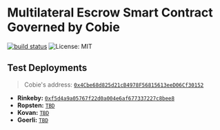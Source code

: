 # Multilateral Escrow Smart Contract Governed by Cobie

[![build status](https://github.com/pcaversaccio/escrow-contract/actions/workflows/test-contracts.yml/badge.svg)](https://github.com/pcaversaccio/escrow-contract/actions)
![License: MIT](https://img.shields.io/badge/License-MIT-blue.svg)

## Test Deployments

> Cobie's address: [`0x4Cbe68d825d21cB4978F56815613eeD06Cf30152`](https://etherscan.io/address/0x4Cbe68d825d21cB4978F56815613eeD06Cf30152)

- **Rinkeby:** [`0xf5d4a9a05767f22d0a004e6af677337227c8bee8`](https://rinkeby.etherscan.io/address/0xF5D4A9A05767f22D0A004E6Af677337227c8beE8)
- **Ropsten:** [`TBD`]()
- **Kovan:** [`TBD`]()
- **Goerli:** [`TBD`]()
